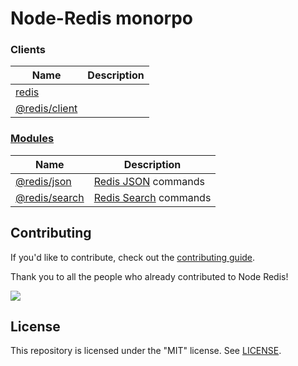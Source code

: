 # Node-Redis monorpo

### Clients

| Name                               | Description |
|------------------------------------|-------------|
| [redis](./packages/all-in-one)     |             |
| [@redis/client](./packages/client) |             |

### [Modules](https://redis.io/modules)

| Name                               | Description                                                |
|------------------------------------|------------------------------------------------------------|
| [@redis/json](./packages/json)     | [Redis JSON](https://oss.redis.com/redisjson/) commands    |
| [@redis/search](./packages/search) | [Redis Search](https://oss.redis.com/redisearch/) commands |

## Contributing

If you'd like to contribute, check out the [contributing guide](CONTRIBUTING.md).

Thank you to all the people who already contributed to Node Redis!

<a href="https://github.com/redis/node-redis/graphs/contributors">
  <img src="https://contrib.rocks/image?repo=redis/node-redis"/>
</a>

## License

This repository is licensed under the "MIT" license. See [LICENSE](LICENSE).
